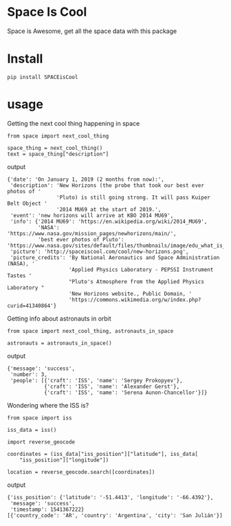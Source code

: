 # Space Is Cool

Space is Awesome, get all the space data with this package


# Install 

    pip install SPACEisCool

# usage

Getting the next cool thing happening in space

    from space import next_cool_thing
        
    space_thing = next_cool_thing()
    text = space_thing["description"]
    
output

    {'date': 'On January 1, 2019 (2 months from now):',
     'description': 'New Horizons (the probe that took our best ever photos of '
                    'Pluto) is still going strong. It will pass Kuiper Belt Object '
                    '2014 MU69 at the start of 2019.',
     'event': 'new horizons will arrive at KBO 2014 MU69',
     'info': {'2014 MU69': 'https://en.wikipedia.org/wiki/2014_MU69',
              'NASA': 'https://www.nasa.gov/mission_pages/newhorizons/main/',
              'best ever photos of Pluto': 'https://www.nasa.gov/sites/default/files/thumbnails/image/edu_what_is_pluto_1.png'},
     'picture': 'http://spaceiscool.com/cool/new-horizons.png',
     'picture_credits': 'By National Aeronautics and Space Administration (NASA), '
                        'Applied Physics Laboratory - PEPSSI Instrument Tastes '
                        "Pluto's Atmosphere from the Applied Physics Laboratory "
                        'New Horizons website., Public Domain, '
                        'https://commons.wikimedia.org/w/index.php?curid=41340864'}

Getting info about astronauts in orbit

    from space import next_cool_thing, astronauts_in_space
    
    astronauts = astronauts_in_space()
    
output

    {'message': 'success',
     'number': 3,
     'people': [{'craft': 'ISS', 'name': 'Sergey Prokopyev'},
                {'craft': 'ISS', 'name': 'Alexander Gerst'},
                {'craft': 'ISS', 'name': 'Serena Aunon-Chancellor'}]}
                
                
                
Wondering where the ISS is?
 
    from space import iss
    
    iss_data = iss()
    
    import reverse_geocode
    
    coordinates = (iss_data["iss_position"]["latitude"], iss_data[
        "iss_position"]["longitude"])
    
    location = reverse_geocode.search([coordinates])

output

    {'iss_position': {'latitude': '-51.4413', 'longitude': '-66.4392'},
     'message': 'success',
     'timestamp': 1541367222}
    [{'country_code': 'AR', 'country': 'Argentina', 'city': 'San Julián'}]